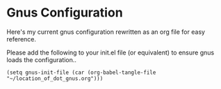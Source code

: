 # Gnus Configuration

Here's my current gnus configuration rewritten as an org file for easy
reference.

Please add the following to your init.el file (or equivalent) to
ensure gnus loads the configuration..

```emacs-lisp
(setq gnus-init-file (car (org-babel-tangle-file "~/location_of_dot_gnus.org")))
```
